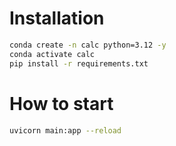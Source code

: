 # Installation
```sh
conda create -n calc python=3.12 -y
conda activate calc
pip install -r requirements.txt
```

# How to start
```sh
uvicorn main:app --reload
```